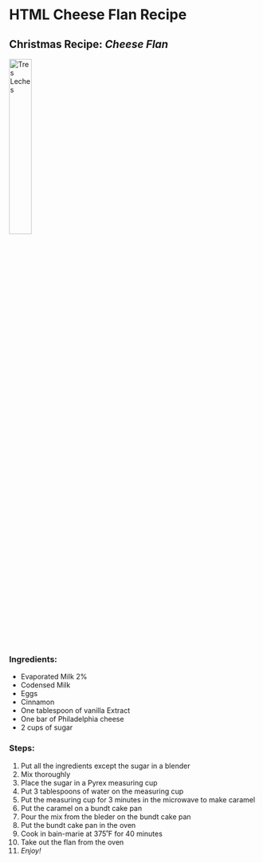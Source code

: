 <h1> HTML Cheese Flan Recipe </h1>
<h2> Christmas Recipe: <i>Cheese Flan </i> </h2> 

<img src="https://external-content.duckduckgo.com/iu/?u=https%3A%2F%2F4.bp.blogspot.com%2F-uCHNrOrfKg0%2FWw17XDIn23I%2FAAAAAAAAPy4%2FOza0GPjB91Q3Hfy50rKlZoczSd7-ciYBwCLcBGAs%2Fs1600%2FFlan-de-queso-portad.jpg&f=1&nofb=1"
title="Tres Leches"
width="30%"
height="30%" />
            
<h3> <b>Ingredients:</b> </h3>

<ul>
            <li>Evaporated Milk 2%</li>
            <li>Codensed Milk</li>
            <li>Eggs</li>  
            <li>Cinnamon</li>
            <li>One tablespoon of vanilla Extract</li>
            <li>One bar of Philadelphia cheese</li>
            <li>2 cups of sugar</li>
            
</ul>

<h3> <b>Steps:</b> </h3>

<ol>
            <li>Put all the ingredients except the sugar in a blender</li>
            <li>Mix thoroughly</li>
            <li>Place the sugar in a Pyrex measuring cup</li>
            <li>Put 3 tablespoons of water on the measuring cup</li>
            <li>Put the measuring cup for 3 minutes in the microwave to make caramel</li>
            <li>Put the caramel on a bundt cake pan</li>
            <li>Pour the mix from the bleder on the bundt cake pan</li>
            <li>Put the bundt cake pan in the oven</li> 
            <li>Cook in bain-marie at 375˚F for 40 minutes</li>
            <li>Take out the flan from the oven</li>
            <li><i>Enjoy!</i></li>
</ol>
